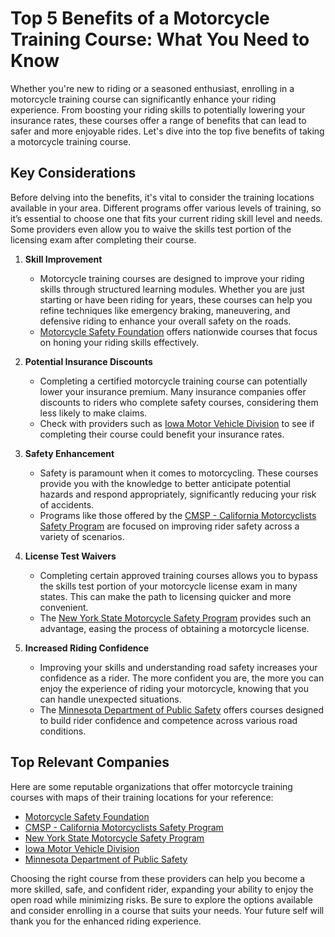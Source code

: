 # Top 5 Benefits of a Motorcycle Training Course: What You Need to Know

Whether you're new to riding or a seasoned enthusiast, enrolling in a motorcycle training course can significantly enhance your riding experience. From boosting your riding skills to potentially lowering your insurance rates, these courses offer a range of benefits that can lead to safer and more enjoyable rides. Let's dive into the top five benefits of taking a motorcycle training course.

## Key Considerations

Before delving into the benefits, it's vital to consider the training locations available in your area. Different programs offer various levels of training, so it’s essential to choose one that fits your current riding skill level and needs. Some providers even allow you to waive the skills test portion of the licensing exam after completing their course.

1. **Skill Improvement**
   - Motorcycle training courses are designed to improve your riding skills through structured learning modules. Whether you are just starting or have been riding for years, these courses can help you refine techniques like emergency braking, maneuvering, and defensive riding to enhance your overall safety on the roads.
   - [Motorcycle Safety Foundation](/dir/motorcycle_safety_foundation) offers nationwide courses that focus on honing your riding skills effectively.

2. **Potential Insurance Discounts**
   - Completing a certified motorcycle training course can potentially lower your insurance premium. Many insurance companies offer discounts to riders who complete safety courses, considering them less likely to make claims.
   - Check with providers such as [Iowa Motor Vehicle Division](/dir/iowa_motor_vehicle_division) to see if completing their course could benefit your insurance rates.

3. **Safety Enhancement**
   - Safety is paramount when it comes to motorcycling. These courses provide you with the knowledge to better anticipate potential hazards and respond appropriately, significantly reducing your risk of accidents.
   - Programs like those offered by the [CMSP - California Motorcyclists Safety Program](/dir/cmsp_-_california_motorcyclists_safety_program) are focused on improving rider safety across a variety of scenarios.

4. **License Test Waivers**
   - Completing certain approved training courses allows you to bypass the skills test portion of your motorcycle license exam in many states. This can make the path to licensing quicker and more convenient.
   - The [New York State Motorcycle Safety Program](/dir/new_york_state_motorcycle_safety_program) provides such an advantage, easing the process of obtaining a motorcycle license.

5. **Increased Riding Confidence**
   - Improving your skills and understanding road safety increases your confidence as a rider. The more confident you are, the more you can enjoy the experience of riding your motorcycle, knowing that you can handle unexpected situations.
   - The [Minnesota Department of Public Safety](/dir/minnesota_department_of_public_safety) offers courses designed to build rider confidence and competence across various road conditions.

## Top Relevant Companies

Here are some reputable organizations that offer motorcycle training courses with maps of their training locations for your reference:

- [Motorcycle Safety Foundation](/dir/motorcycle_safety_foundation)
- [CMSP - California Motorcyclists Safety Program](/dir/cmsp_-_california_motorcyclists_safety_program)
- [New York State Motorcycle Safety Program](/dir/new_york_state_motorcycle_safety_program)
- [Iowa Motor Vehicle Division](/dir/iowa_motor_vehicle_division)
- [Minnesota Department of Public Safety](/dir/minnesota_department_of_public_safety)

Choosing the right course from these providers can help you become a more skilled, safe, and confident rider, expanding your ability to enjoy the open road while minimizing risks. Be sure to explore the options available and consider enrolling in a course that suits your needs. Your future self will thank you for the enhanced riding experience.